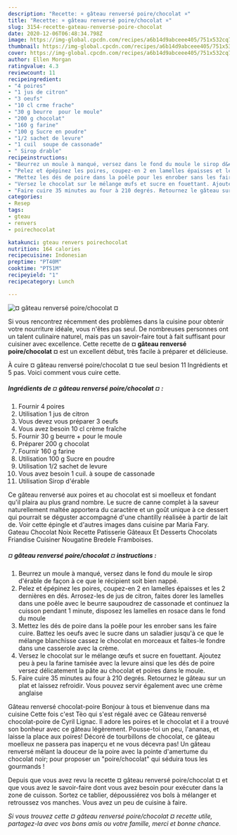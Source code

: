 ```yaml
---
description: "Recette: ¤ gâteau renversé poire/chocolat ¤"
title: "Recette: ¤ gâteau renversé poire/chocolat ¤"
slug: 3154-recette-gateau-renverse-poire-chocolat
date: 2020-12-06T06:48:34.798Z
image: https://img-global.cpcdn.com/recipes/a6b14d9abceee405/751x532cq70/gateau-renverse-poirechocolat-photo-principale-de-la-recette.jpg
thumbnail: https://img-global.cpcdn.com/recipes/a6b14d9abceee405/751x532cq70/gateau-renverse-poirechocolat-photo-principale-de-la-recette.jpg
cover: https://img-global.cpcdn.com/recipes/a6b14d9abceee405/751x532cq70/gateau-renverse-poirechocolat-photo-principale-de-la-recette.jpg
author: Ellen Morgan
ratingvalue: 4.3
reviewcount: 11
recipeingredient:
- "4 poires"
- "1 jus de citron"
- "3 oeufs"
- "10 cl crme frache"
- "30 g beurre  pour le moule"
- "200 g chocolat"
- "160 g farine"
- "100 g Sucre en poudre"
- "1/2 sachet de levure"
- "1 cuil  soupe de cassonade"
- " Sirop drable"
recipeinstructions:
- "Beurrez un moule à manqué, versez dans le fond du moule le sirop d&#39;érable de façon à ce que le récipient soit bien nappé."
- "Pelez et épépinez les poires, coupez-en 2 en lamelles épaisses et les 2 dernières en dés. Arrosez-les de jus de citron, faites dorer les lamelles dans une poêle avec le beurre saupoudrez de cassonade et continuez la cuisson pendant 1 minute, disposez les lamelles en rosace dans le fond du moule"
- "Mettez les dés de poire dans la poêle pour les enrober sans les faire cuire. Battez les oeufs avec le sucre dans un saladier jusqu&#39;à ce que le mélange blanchisse cassez le chocolat en morceaux et faites-le fondre dans une casserole avec la crème."
- "Versez le chocolat sur le mélange œufs et sucre en fouettant. Ajoutez peu à peu la farine tamisée avec la levure ainsi que les dés de poire versez délicatement la pâte au chocolat et poires dans le moule."
- "Faire cuire 35 minutes au four à 210 degrés. Retournez le gâteau sur un plat et laissez refroidir. Vous pouvez servir également avec une crème anglaise"
categories:
- Resep
tags:
- gteau
- renvers
- poirechocolat

katakunci: gteau renvers poirechocolat 
nutrition: 164 calories
recipecuisine: Indonesian
preptime: "PT40M"
cooktime: "PT51M"
recipeyield: "1"
recipecategory: Lunch

---
```



![¤ gâteau renversé poire/chocolat ¤](https://img-global.cpcdn.com/recipes/a6b14d9abceee405/751x532cq70/gateau-renverse-poirechocolat-photo-principale-de-la-recette.jpg)

Si vous rencontrez récemment des problèmes dans la cuisine pour obtenir votre nourriture idéale, vous n'êtes pas seul. De nombreuses personnes ont un talent culinaire naturel, mais pas un savoir-faire tout à fait suffisant pour cuisiner avec excellence. Cette recette de <strong> ¤ gâteau renversé poire/chocolat ¤ </strong> est un excellent début, très facile à préparer et délicieuse.

<!--inarticleads1-->

À cuire ¤ gâteau renversé poire/chocolat ¤ tue seul besion 11 Ingrédients et 5 pas. Voici comment vous cuire cette.

##### Ingrédients de ¤ gâteau renversé poire/chocolat ¤ :

1. Fournir 4 poires
1. Utilisation 1 jus de citron
1. Vous devez vous préparer 3 oeufs
1. Vous avez besoin 10 cl crème fraîche
1. Fournir 30 g beurre + pour le moule
1. Préparer 200 g chocolat
1. Fournir 160 g farine
1. Utilisation 100 g Sucre en poudre
1. Utilisation 1/2 sachet de levure
1. Vous avez besoin 1 cuil. à soupe de cassonade
1. Utilisation  Sirop d&#39;érable


Ce gâteau renversé aux poires et au chocolat est si moelleux et fondant qu&#39;il plaira au plus grand nombre. Le sucre de canne complet à la saveur naturellement maltée apportera du caractère et un goût unique à ce dessert qui pourrait se déguster accompagné d&#39;une chantilly réalisée à partir de lait de. Voir cette épingle et d&#39;autres images dans cuisine par Maria Fary. Gateau Chocolat Noix Recette Patisserie Gâteaux Et Desserts Chocolats Friandise Cuisiner Nougatine Bredele Framboises. 

<!--inarticleads2-->

##### ¤ gâteau renversé poire/chocolat ¤ instructions :

1. Beurrez un moule à manqué, versez dans le fond du moule le sirop d&#39;érable de façon à ce que le récipient soit bien nappé.
1. Pelez et épépinez les poires, coupez-en 2 en lamelles épaisses et les 2 dernières en dés. Arrosez-les de jus de citron, faites dorer les lamelles dans une poêle avec le beurre saupoudrez de cassonade et continuez la cuisson pendant 1 minute, disposez les lamelles en rosace dans le fond du moule
1. Mettez les dés de poire dans la poêle pour les enrober sans les faire cuire. Battez les oeufs avec le sucre dans un saladier jusqu&#39;à ce que le mélange blanchisse cassez le chocolat en morceaux et faites-le fondre dans une casserole avec la crème.
1. Versez le chocolat sur le mélange œufs et sucre en fouettant. Ajoutez peu à peu la farine tamisée avec la levure ainsi que les dés de poire versez délicatement la pâte au chocolat et poires dans le moule.
1. Faire cuire 35 minutes au four à 210 degrés. Retournez le gâteau sur un plat et laissez refroidir. Vous pouvez servir également avec une crème anglaise


Gâteau renversé chocolat-poire Bonjour à tous et bienvenue dans ma cuisine Cette fois c&#39;est Tèo qui s&#39;est régalé avec ce Gâteau renversé chocolat-poire de Cyril Lignac. Il adore les poires et le chocolat et il a trouvé son bonheur avec ce gâteau légèrement. Pousse-toi un peu, l&#39;ananas, et laisse la place aux poires! Décoré de tourbillons de chocolat, ce gâteau moelleux ne passera pas inaperçu et ne vous décevra pas! Un gâteau renversé mêlant la douceur de la poire avec la pointe d&#39;amertume du chocolat noir; pour proposer un &#34;poire/chocolat&#34; qui séduira tous les gourmands ! 

<!--inarticleads1-->

<p>
Depuis que vous avez revu la recette ¤ gâteau renversé poire/chocolat ¤ et que vous avez le savoir-faire dont vous avez besoin pour exécuter dans la zone de cuisson. Sortez ce tablier, dépoussiérez vos bols à mélanger et retroussez vos manches. Vous avez un peu de cuisine à faire.
</p>

<p>
<i>Si vous trouvez cette ¤ gâteau renversé poire/chocolat ¤ recette utile, partagez-la avec vos bons amis ou votre famille, merci et bonne chance.</i>
</p>

